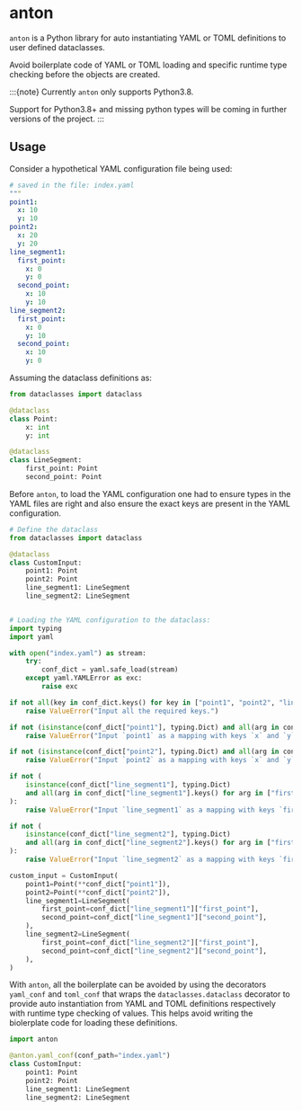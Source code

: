 # anton

`anton` is a Python library for auto instantiating YAML or TOML definitions to user defined dataclasses.

Avoid boilerplate code of YAML or TOML loading and specific runtime type checking before the objects are created.

:::{note}
Currently ``anton`` only supports Python3.8.

Support for Python3.8+ and missing python types will be coming in further versions of the project.
:::

## Usage

Consider a hypothetical YAML configuration file being used:

```yaml
# saved in the file: index.yaml
"""
point1:
  x: 10
  y: 10
point2:
  x: 20
  y: 20
line_segment1:
  first_point:
    x: 0
    y: 0
  second_point:
    x: 10
    y: 10
line_segment2:
  first_point:
    x: 0
    y: 10
  second_point:
    x: 10
    y: 0
```

Assuming the dataclass definitions as:

```python
from dataclasses import dataclass

@dataclass
class Point:
    x: int
    y: int

@dataclass
class LineSegment:
    first_point: Point
    second_point: Point
```


Before `anton`, to load the YAML configuration one had to ensure types in the YAML files are right and also ensure the exact keys are present in the YAML configuration.

```python
# Define the dataclass
from dataclasses import dataclass

@dataclass
class CustomInput:
    point1: Point
    point2: Point
    line_segment1: LineSegment
    line_segment2: LineSegment


# Loading the YAML configuration to the dataclass:
import typing
import yaml

with open("index.yaml") as stream:
    try:
        conf_dict = yaml.safe_load(stream)
    except yaml.YAMLError as exc:
        raise exc

if not all(key in conf_dict.keys() for key in ["point1", "point2", "line_segment1", "line_segment2"]):
    raise ValueError("Input all the required keys.")

if not (isinstance(conf_dict["point1"], typing.Dict) and all(arg in conf_dict["point1"].keys() for arg in ["x", "y"])):
    raise ValueError("Input `point1` as a mapping with keys `x` and `y`.")

if not (isinstance(conf_dict["point2"], typing.Dict) and all(arg in conf_dict["point2"].keys() for arg in ["x", "y"])):
    raise ValueError("Input `point2` as a mapping with keys `x` and `y`.")

if not (
    isinstance(conf_dict["line_segment1"], typing.Dict)
    and all(arg in conf_dict["line_segment1"].keys() for arg in ["first_point", "second_point"])
):
    raise ValueError("Input `line_segment1` as a mapping with keys `first_point` and `second_point`.")

if not (
    isinstance(conf_dict["line_segment2"], typing.Dict)
    and all(arg in conf_dict["line_segment2"].keys() for arg in ["first_point", "second_point"])
):
    raise ValueError("Input `line_segment2` as a mapping with keys `first_point` and `second_point`.")

custom_input = CustomInput(
    point1=Point(**conf_dict["point1"]),
    point2=Point(**conf_dict["point2"]),
    line_segment1=LineSegment(
        first_point=conf_dict["line_segment1"]["first_point"],
        second_point=conf_dict["line_segment1"]["second_point"],
    ),
    line_segment2=LineSegment(
        first_point=conf_dict["line_segment2"]["first_point"],
        second_point=conf_dict["line_segment2"]["second_point"],
    ),
)
```

With `anton`, all the boilerplate can be avoided by using the decorators `yaml_conf` and `toml_conf` that wraps the `dataclasses.dataclass` decorator to provide auto instantiation from YAML and TOML definitions respectively with runtime type checking of values. This helps avoid writing the biolerplate code for loading these definitions.

```python
import anton

@anton.yaml_conf(conf_path="index.yaml")
class CustomInput:
    point1: Point
    point2: Point
    line_segment1: LineSegment
    line_segment2: LineSegment

```
